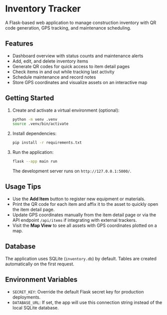 # Inventory Tracker

A Flask-based web application to manage construction inventory with QR code generation, GPS tracking, and maintenance scheduling.

## Features

- Dashboard overview with status counts and maintenance alerts
- Add, edit, and delete inventory items
- Generate QR codes for quick access to item detail pages
- Check items in and out while tracking last activity
- Schedule maintenance and record notes
- Store GPS coordinates and visualize assets on an interactive map

## Getting Started

1. Create and activate a virtual environment (optional):

   ```bash
   python -m venv .venv
   source .venv/bin/activate
   ```

2. Install dependencies:

   ```bash
   pip install -r requirements.txt
   ```

3. Run the application:

   ```bash
   flask --app main run
   ```

   The development server runs on `http://127.0.0.1:5000/`.

## Usage Tips

- Use the **Add Item** button to register new equipment or materials.
- Print the QR code for each item and affix it to the asset to quickly open the item detail page.
- Update GPS coordinates manually from the item detail page or via the API endpoint `/api/items` if integrating with external trackers.
- Visit the **Map View** to see all assets with GPS coordinates plotted on a map.

## Database

The application uses SQLite (`inventory.db`) by default. Tables are created automatically on the first request.

## Environment Variables

- `SECRET_KEY`: Override the default Flask secret key for production deployments.
- `DATABASE_URL`: If set, the app will use this connection string instead of the local SQLite database.
